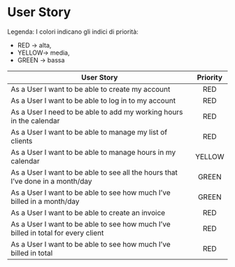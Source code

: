 # User Story

Legenda: I colori indicano gli indici di priorità:
- RED -> alta,
- YELLOW-> media,
- GREEN -> bassa

User Story | Priority
--- | :---:
As a User I want to be able to create my account | RED
As a User I want to be able to log in to my account | RED
As a User I need to be able to add my working hours in the calendar | RED
As a User I want to be able to manage my list of clients | RED
As a User I want to be able to manage hours in my calendar | YELLOW
As a User I want to be able to see all the hours that I’ve done in a month/day | GREEN
As a User I want to be able to see how much I’ve billed in a month/day | GREEN
As a User I want to be able to create an invoice | RED
As a User I want to be able to see how much I’ve billed in total for every client | RED
As a User I want to be able to see how much I’ve billed in total | RED
